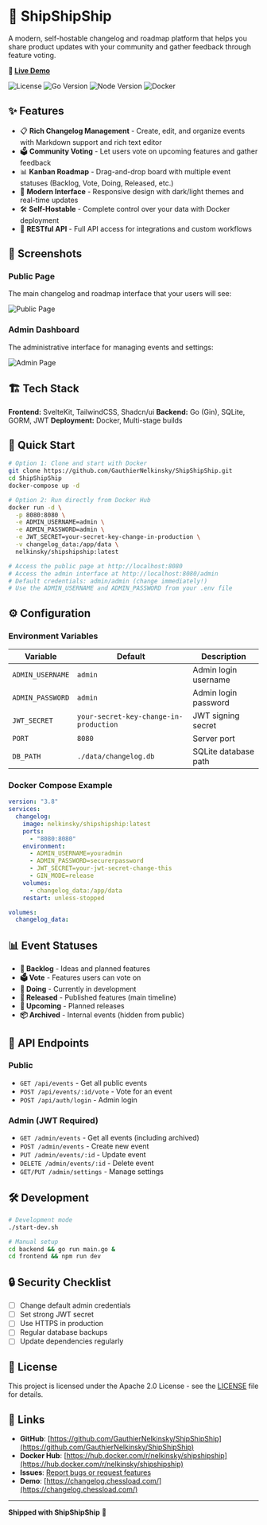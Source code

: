 # 🚢 ShipShipShip

A modern, self-hostable changelog and roadmap platform that helps you share product updates with your community and gather feedback through feature voting.

**🔗 [Live Demo](https://changelog.chessload.com/)**

![License](https://img.shields.io/badge/license-Apache%202.0-blue.svg)
![Go Version](https://img.shields.io/badge/go-1.21-blue.svg)
![Node Version](https://img.shields.io/badge/node-18+-green.svg)
![Docker](https://img.shields.io/badge/docker-ready-blue.svg)

## ✨ Features

- 📋 **Rich Changelog Management** - Create, edit, and organize events with Markdown support and rich text editor
- 🗳️ **Community Voting** - Let users vote on upcoming features and gather feedback
- 📊 **Kanban Roadmap** - Drag-and-drop board with multiple event statuses (Backlog, Vote, Doing, Released, etc.)
- 🎨 **Modern Interface** - Responsive design with dark/light themes and real-time updates
- 🛠️ **Self-Hostable** - Complete control over your data with Docker deployment
- 🔌 **RESTful API** - Full API access for integrations and custom workflows

## 📸 Screenshots

### Public Page
The main changelog and roadmap interface that your users will see:

![Public Page](screenshots/public-page.png)

### Admin Dashboard
The administrative interface for managing events and settings:

![Admin Page](screenshots/admin-page.png)

## 🏗️ Tech Stack

**Frontend:** SvelteKit, TailwindCSS, Shadcn/ui
**Backend:** Go (Gin), SQLite, GORM, JWT
**Deployment:** Docker, Multi-stage builds

## 🚀 Quick Start

```bash
# Option 1: Clone and start with Docker
git clone https://github.com/GauthierNelkinsky/ShipShipShip.git
cd ShipShipShip
docker-compose up -d

# Option 2: Run directly from Docker Hub
docker run -d \
  -p 8080:8080 \
  -e ADMIN_USERNAME=admin \
  -e ADMIN_PASSWORD=admin \
  -e JWT_SECRET=your-secret-key-change-in-production \
  -v changelog_data:/app/data \
  nelkinsky/shipshipship:latest

# Access the public page at http://localhost:8080
# Access the admin interface at http://localhost:8080/admin
# Default credentials: admin/admin (change immediately!)
# Use the ADMIN_USERNAME and ADMIN_PASSWORD from your .env file
```

## ⚙️ Configuration

### Environment Variables

| Variable | Default | Description |
|----------|---------|-------------|
| `ADMIN_USERNAME` | `admin` | Admin login username |
| `ADMIN_PASSWORD` | `admin` | Admin login password |
| `JWT_SECRET` | `your-secret-key-change-in-production` | JWT signing secret |
| `PORT` | `8080` | Server port |
| `DB_PATH` | `./data/changelog.db` | SQLite database path |

### Docker Compose Example

```yaml
version: "3.8"
services:
  changelog:
    image: nelkinsky/shipshipship:latest
    ports:
      - "8080:8080"
    environment:
      - ADMIN_USERNAME=youradmin
      - ADMIN_PASSWORD=securerpassword
      - JWT_SECRET=your-jwt-secret-change-this
      - GIN_MODE=release
    volumes:
      - changelog_data:/app/data
    restart: unless-stopped

volumes:
  changelog_data:
```

## 📊 Event Statuses

- **📝 Backlog** - Ideas and planned features
- **🗳️ Vote** - Features users can vote on
- **🔄 Doing** - Currently in development
- **🚀 Released** - Published features (main timeline)
- **📅 Upcoming** - Planned releases
- **📦 Archived** - Internal events (hidden from public)

## 🔌 API Endpoints

### Public
- `GET /api/events` - Get all public events
- `POST /api/events/:id/vote` - Vote for an event
- `POST /api/auth/login` - Admin login

### Admin (JWT Required)
- `GET /admin/events` - Get all events (including archived)
- `POST /admin/events` - Create new event
- `PUT /admin/events/:id` - Update event
- `DELETE /admin/events/:id` - Delete event
- `GET/PUT /admin/settings` - Manage settings

## 🛠️ Development

```bash
# Development mode
./start-dev.sh

# Manual setup
cd backend && go run main.go &
cd frontend && npm run dev
```

## 🔒 Security Checklist

- [ ] Change default admin credentials
- [ ] Set strong JWT secret
- [ ] Use HTTPS in production
- [ ] Regular database backups
- [ ] Update dependencies regularly

## 📝 License

This project is licensed under the Apache 2.0 License - see the [LICENSE](LICENSE) file for details.

## 🔗 Links

- **GitHub**: [https://github.com/GauthierNelkinsky/ShipShipShip](https://github.com/GauthierNelkinsky/ShipShipShip)
- **Docker Hub**: [https://hub.docker.com/r/nelkinsky/shipshipship](https://hub.docker.com/r/nelkinsky/shipshipship)
- **Issues**: [Report bugs or request features](https://github.com/GauthierNelkinsky/ShipShipShip/issues)
- **Demo**: [https://changelog.chessload.com/](https://changelog.chessload.com/)

---

**Shipped with ShipShipShip** 🚢
